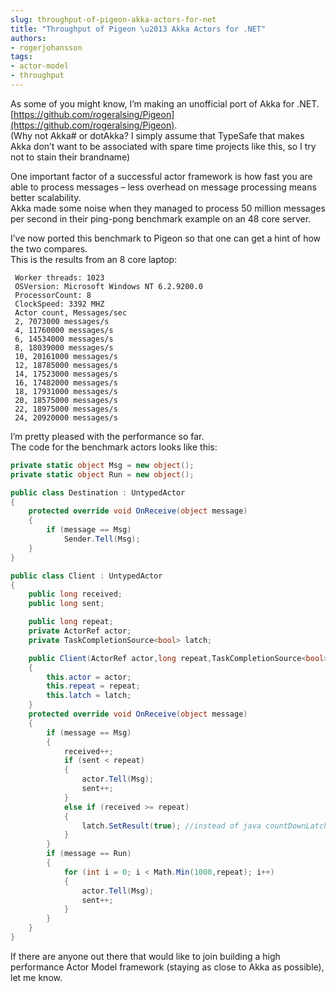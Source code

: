 ```yaml
---
slug: throughput-of-pigeon-akka-actors-for-net
title: "Throughput of Pigeon \u2013 Akka Actors for .NET"
authors:
- rogerjohansson
tags:
- actor-model
- throughput
---
```

As some of you might know, I’m making an unofficial port of Akka for .NET.  
[https://github.com/rogeralsing/Pigeon](https://github.com/rogeralsing/Pigeon).  
(Why not Akka# or dotAkka? I simply assume that TypeSafe that makes Akka don’t want to be associated with spare time projects like this, so I try not to stain their brandname)

<!-- truncate -->

One important factor of a successful actor framework is how fast you are able to process messages – less overhead on message processing means better scalability.  
Akka made some noise when they managed to process 50 million messages per second in their ping-pong benchmark example on an 48 core server.

I’ve now ported this benchmark to Pigeon so that one can get a hint of how the two compares.  
This is the results from an 8 core laptop:

```text
 Worker threads: 1023
 OSVersion: Microsoft Windows NT 6.2.9200.0
 ProcessorCount: 8
 ClockSpeed: 3392 MHZ
 Actor count, Messages/sec
 2, 7073000 messages/s
 4, 11760000 messages/s
 6, 14534000 messages/s
 8, 18039000 messages/s
 10, 20161000 messages/s
 12, 18785000 messages/s
 14, 17523000 messages/s
 16, 17482000 messages/s
 18, 17931000 messages/s
 20, 18575000 messages/s
 22, 18975000 messages/s
 24, 20920000 messages/s
```

I’m pretty pleased with the performance so far.  
The code for the benchmark actors looks like this:

```csharp
private static object Msg = new object();
private static object Run = new object();

public class Destination : UntypedActor
{
    protected override void OnReceive(object message)
    {
        if (message == Msg)
            Sender.Tell(Msg);
    }
}

public class Client : UntypedActor
{
    public long received;
    public long sent;

    public long repeat;
    private ActorRef actor;
    private TaskCompletionSource<bool> latch;

    public Client(ActorRef actor,long repeat,TaskCompletionSource<bool> latch )
    {
        this.actor = actor;
        this.repeat = repeat;
        this.latch = latch;
    }
    protected override void OnReceive(object message)
    {
        if (message == Msg)
        {
            received++;
            if (sent < repeat)
            {
                actor.Tell(Msg);
                sent++;
            }
            else if (received >= repeat)
            {
                latch.SetResult(true); //instead of java countDownLatch
            }
        }
        if (message == Run)
        {
            for (int i = 0; i < Math.Min(1000,repeat); i++)
            {
                actor.Tell(Msg);
                sent++;
            }
        }
    }
}
```

If there are anyone out there that would like to join building a high performance Actor Model framework (staying as close to Akka as possible), let me know.
